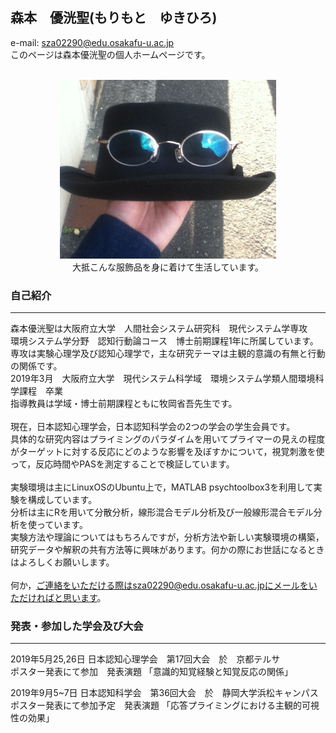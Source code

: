 ## 森本　優洸聖(もりもと　ゆきひろ)
e-mail: sza02290@edu.osakafu-u.ac.jp<br>
このページは森本優洸聖の個人ホームページです。<br><br>
<div align="center">
 <img src="https://github.com/Yukihiro00/Morimoto-Yukihiro/blob/picture/icon.png" alt="サンプル" title="アイコン画像">
  <br>大抵こんな服飾品を身に着けて生活しています。
 
</div>

### 自己紹介
*****
森本優洸聖は大阪府立大学　人間社会システム研究科　現代システム学専攻<br>
環境システム学分野　認知行動論コース　博士前期課程1年に所属しています。<br>
専攻は実験心理学及び認知心理学で，主な研究テーマは主観的意識の有無と行動の関係です。<br>
2019年3月　大阪府立大学　現代システム科学域　環境システム学類人間環境科学課程　卒業<br>
指導教員は学域・博士前期課程ともに牧岡省吾先生です。<br><br>
現在，日本認知心理学会，日本認知科学会の2つの学会の学生会員です。<br>
具体的な研究内容はプライミングのパラダイムを用いてプライマーの見えの程度がターゲットに対する反応にどのような影響を及ぼすかについて，視覚刺激を使って，反応時間やPASを測定することで検証しています。<br><br>
実験環境は主にLinuxOSのUbuntu上で，MATLAB psychtoolbox3を利用して実験を構成しています。<br>
分析は主にRを用いて分散分析，線形混合モデル分析及び一般線形混合モデル分析を使っています。<br>
実験方法や理論についてはもちろんですが，分析方法や新しい実験環境の構築，研究データや解釈の共有方法等に興味があります。何かの際にお世話になるときはよろしくお願いします。<br><br>
何か，ご連絡をいただける際はsza02290@edu.osakafu-u.ac.jpにメールをいただければと思います。

### 発表・参加した学会及び大会
*****
2019年5月25,26日 日本認知心理学会　第17回大会　於　京都テルサ<br>
ポスター発表にて参加　発表演題 「意識的知覚経験と知覚反応の関係」

2019年9月5~7日 日本認知科学会　第36回大会　於　静岡大学浜松キャンパス<br>
ポスター発表にて参加予定　発表演題 「応答プライミングにおける主観的可視性の効果」
